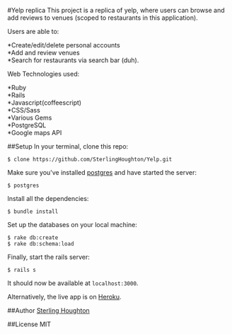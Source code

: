#Yelp replica
This project is a replica of yelp, where users can browse and add reviews to venues (scoped to restaurants in this application).

Users are able to:  

*Create/edit/delete personal accounts  
*Add and review venues  
*Search for restaurants via search bar (duh).

  
Web Technologies used:  

*Ruby  
*Rails  
*Javascript(coffeescript)  
*CSS/Sass  
*Various Gems  
*PostgreSQL  
*Google maps API  


##Setup
In your terminal, clone this repo:

```console
$ clone https://github.com/SterlingHoughton/Yelp.git
```

Make sure you've installed [postgres](http://www.postgresql.org/download/) and have started the server:

```console
$ postgres
```

Install all the dependencies:

```console
$ bundle install
```

Set up the databases on your local machine:

```console
$ rake db:create
$ rake db:schema:load
```

Finally, start the rails server:

```console
$ rails s
```
It should now be available at `localhost:3000`.

Alternatively, the live app is on [Heroku](http://yelp-2.herokuapp.com).

##Author
[Sterling Houghton](http://sterlinghoughton.site44.com)

##License
MIT
